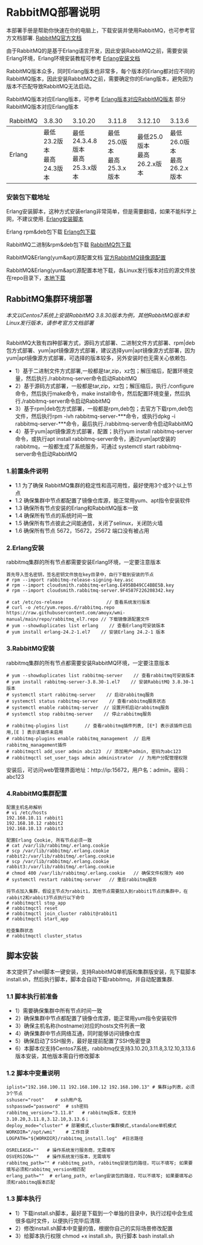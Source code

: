 # RabbitMQ部署说明
本部署手册是帮助你快速在你的电脑上，下载安装并使用RabbitMQ，也可参考官方文档部署. [RabbitMQ官方文档](https://www.rabbitmq.com/docs)

由于RabbitMQ的是基于Erlang语言开发，因此安装RabbitMQ之前，需要安装Erlang环境，Erlang环境安装教程可参考 [Erlang安装文档](https://www.rabbitmq.com/docs/which-erlang)

RabbitMQ版本众多，同时Erlang版本也非常多，每个版本的Erlang都对应不同的RabbitMQ版本，因此安装RabbitMQ之前，需要确定你的Erlang版本，避免因为版本不匹配导致RabbitMQ无法启动。

RabbitMQ版本对应Erlang版本，可参考 [Erlang版本对应RabbitMQ版本](https://www.rabbitmq.com/docs/which-erlang) 部分RabbitMQ版本对应Erlang版本

<table>
  <thead>
    <tr>
	  <td>RabbitMQ</td>
      <td>3.8.30</td>
      <td>3.10.20</td>
      <td>3.11.8</td>
       <td>3.12.10</td>
      <td>3.13.6</td>
    </tr>
  </thead>
  <tbody>
    <tr>
      <td>Erlang</td>
      <td>最低23.2版本<br>最高 24.3版本</td>
      <td>最低24.3.4.8版本<br>最高25.3.x版本</td>
      <td>最低25.0版本<br>最高25.3.x版本</td>
      <td>最低25.0版本<br>最高26.2.x版本</td>
      <td>最低26.0版本<br>最高26.2.x版本</td>
    </tr>
  </tbody>
</table>

### 安装包下载地址 

Erlang安装脚本，这种方式安装erlang非常简单，但是需要翻墙，如果不能科学上网，不建议使用.  [Erlang安装脚本](https://github.com/kerl/kerl) 

Erlang rpm&deb包下载 [Erlang包下载](https://www.erlang-solutions.com/downloads/#)

RabbitMQ二进制&rpm&deb包下载 [RabbitMQ包下载](https://github.com/rabbitmq/rabbitmq-server/releases)

RabbitMQ&Erlang(yum&apt)源配置文档 [官方RabbitMQ镜像源配置](https://www.rabbitmq.com/docs/install-debian)

RabbitMQ&Erlang(yum&apt)源配置本地下载，各Linux发行版本对应的源文件放在repo目录下，[本地下载](repo/rabbitmq_el7.repo) 

## RabbitMQ集群环境部署

###### 本文以Centos7系统上安装RabbitMQ 3.8.30版本为例，其他RabbitMQ版本和Linux发行版本，请参考官方文档部署

RabbitMQ大致有四种部署方式，源码方式部署、二进制文件方式部署、rpm|deb包方式部署、yum|apt镜像源方式部署，建议选择yum|apt镜像源方式部署，因为yum|apt镜像源方式部署，可选择的版本较多，另外安装时也无需关心依赖包.
+ 1）基于二进制文件方式部署,一般都是tar,zip，xz包；解压缩后，配置环境变量，然后执行./rabbitmq-server命令启动RabbitMQ
+ 2）基于源码方式部署，一般都是tar,zip，xz包；解压缩后，执行./configure命令，然后执行make命令，make install命令，然后配置环境变量，然后执行./rabbitmq-server命令启动RabbitMQ
+ 3）基于rpm|deb包方式部署，一般都是rpm,deb包；去官方下载rpm,deb包文件，然后执行rpm -ivh rabbitmq-server-***命令，或执行dpkg -i rabbitmq-server-***命令，最后执行./rabbitmq-server命令启动RabbitMQ
+ 4）基于yum|apt镜像源方式部署，配置；执行yum install rabbitmq-server命令，或执行apt install rabbitmq-server命令，通过yum|apt安装的rabbitmq，一般都生成了系统服务，可通过 systemctl start rabbitmq-server命令启动RabbitMQ

### 1.前置条件说明
+ 1.1 为了确保 RabbitMQ集群的稳定性和高可用性，最好使用3个或3个以上节点
+ 1.2 确保集群中节点都配置了镜像仓库源，能正常用yum、apt指令安装软件
+ 1.3 确保所有节点安装的Erlang和RabbitMQ版本一致
+ 1.4 确保所有节点的系统时间一致
+ 1.5 确保所有节点彼此之间能通信，关闭了selinux，关闭防火墙
+ 1.6 确保所有节点 5672，15672，25672 端口没有被占用

### 2.Erlang安装
rabbitmq集群的所有节点都需要安装Erlang环境，一定要注意版本
```
首先导入签名密钥，签名密钥文件放在key目录中，自行下载到安装的节点
# rpm --import rabbitmq-release-signing-key.asc
# rpm --import cloudsmith.rabbitmq-erlang.E495BB49CC4BBE5B.key
# rpm --import cloudsmith.rabbitmq-server.9F4587F226208342.key

# cat /etc/os-release                // 查看系统发行版本
# curl -o /etc/yum.repos.d/rabbitmq.repo https://raw.githubusercontent.com/amoyx/wmi-manual/main/repo/rabbitmq_el7.repo // 下载镜像源配置文件   
# yum --showduplicates list erlang    // 查看Erlang可安装版本
# yum install erlang-24.2-1.el7    // 安装Erlang 24.2-1 版本
```

### 3.RabbitMQ安装
rabbitmq集群的所有节点都需要安装RabbitMQ环境，一定要注意版本
```
# yum --showduplicates list rabbitmq-server    // 查看rabbitmq可安装版本
# yum install rabbitmq-server-3.8.30-1.el7    // 安装RabbitMQ 3.8.30-1 版本
# systemctl start rabbitmq-server    // 启动rabbitmq服务
# systemctl status rabbitmq-server    // 查看rabbitmq服务状态
# systemctl enable rabbitmq-server  // 设置开机启动rabbitmq服务
# systemctl stop rabbitmq-server    // 停止rabbitmq服务

# rabbitmq-plugins list      // 查看rabbitmq插件列表, [E*] 表示该插件已启用,[E ] 表示该插件未启用
# rabbitmq-plugins enable rabbitmq_management  // 启用rabbitmq_management插件
# rabbitmqctl add_user admin abc123  // 添加用户admin, 密码为abc123 
# rabbitmqctl set_user_tags admin administrator  // 为用户分配管理权限
```
安装后，可访问web管理界面地址：http://ip:15672，用户名：admin，密码：abc123

### 4.RabbitMQ集群配置
```
配置主机名称解析
# vi /etc/hosts
192.168.10.11 rabbit1
192.168.10.12 rabbit2
192.168.10.13 rabbit3

配置Erlang Cookie, 所有节点必须一致
# cat /var/lib/rabbitmq/.erlang.cookie
# scp /var/lib/rabbitmq/.erlang.cookie rabbit2:/var/lib/rabbitmq/.erlang.cookie
# scp /var/lib/rabbitmq/.erlang.cookie rabbit3:/var/lib/rabbitmq/.erlang.cookie
# chmod 400 /var/lib/rabbitmq/.erlang.cookie   // 确保文件权限为 400
# systemctl restart rabbitmq-server   // 重启rabbitmq服务

将节点加入集群，假设主节点为rabbit1，其他节点需要加入到rabbit1节点的集群中，在rabbit2和rabbit3节点执行以下命令
# rabbitmqctl stop_app
# rabbitmqctl reset
# rabbitmqctl join_cluster rabbit@rabbit1
# rabbitmqctl start_app

检查集群状态
# rabbitmqctl cluster_status
```

## 脚本安装
本文提供了shell脚本一键安装，支持RabbitMQ单机版和集群版安装，先下载脚本install.sh，然后执行脚本，脚本会自动下载rabbitmq，并自动配置集群.

### 1.1 脚本执行前准备
+ 1）需要确保集群中所有节点时间一致
+ 2）确保集群中节点都配置了镜像仓库源，能正常用yum指令安装软件
+ 3）确保主机名称(hostname)对应的hosts文件列表一致
+ 4）确保集群中节点网络互通，同时能够访问镜像仓库
+ 5）确保启动了SSH服务，最好是提前配置了SSH免密登录
+ 6）本脚本仅支持Centos7系统，rabbitmq仅支持3.10.20,3.11.8,3.12.10,3.13.6版本安装，其他版本需自行修改脚本

### 1.2 脚本中变量说明

```
iplist="192.168.100.11 192.168.100.12 192.168.100.13" # 集群ip列表，必须3个节点
sshuser="root"    # ssh用户名
sshpasswd="password"  # ssh密码
rabbitmq_version="3.11.8"   # rabbitmq版本，仅支持3.10.20,3.11.8,3.12.10,3.13.6；
deploy_mode="cluster" # 部署模式,cluster集群模式,standalone单机模式
WORKDIR="/opt/wmi"    # 工作目录
LOGPATH="${WORKDIR}/rabbitmq_install.log"  #日志路径

OSRELEASE=""   # 操作系统发行服务商，无需填写
OSVERSION=""   # 操作系统发行版本，无需填写
rabbitmq_path="" # rabbitmq_path, rabbitmq安装包的路径，可以不填写; 如果要填写必须和rabbitmq_version相匹配
erlang_path=""  # erlang_path, erlang安装包的路径，可以不填写; 如果要填写必须和rabbitmq版本匹配
```

### 1.3 脚本执行
+ 1）下载install.sh脚本，最好是下载到一个单独的目录中，执行过程中会生成很多临时文件，以便执行完毕后清理.
+ 2）修改install.sh脚本中变量的值，根据你自己的实际场景修改配置
+ 3）给脚本执行权限 chmod +x install.sh，执行脚本 bash install.sh
